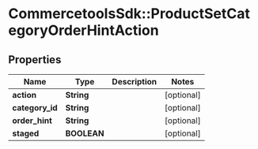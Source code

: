 # CommercetoolsSdk::ProductSetCategoryOrderHintAction

## Properties
Name | Type | Description | Notes
------------ | ------------- | ------------- | -------------
**action** | **String** |  | [optional] 
**category_id** | **String** |  | [optional] 
**order_hint** | **String** |  | [optional] 
**staged** | **BOOLEAN** |  | [optional] 

